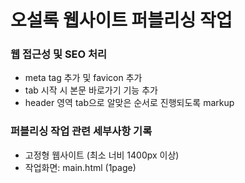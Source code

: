 # 오설록 웹사이트 퍼블리싱 작업

### 웹 접근성 및 SEO 처리
- meta tag 추가 및 favicon 추가
- tab 시작 시 본문 바로가기 기능 추가
- header 영역 tab으로 알맞은 순서로 진행되도록 markup

### 퍼블리싱 작업 관련 세부사항 기록
- 고정형 웹사이트 (최소 너비 1400px 이상)
- 작업화면: main.html (1page)
